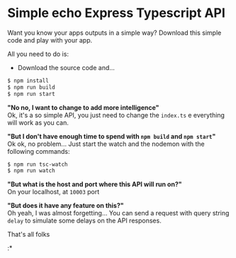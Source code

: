 # Simple echo Express Typescript API



Want you know your apps outputs in a simple way? Download this simple code and play with your app.

All you need to do is:

- Download the source code and...
```sh
$ npm install
$ npm run build
$ npm run start
```



**"No no, I want to change to add more intelligence"**  
Ok, it's a so simple API, you just need to change the `index.ts` e everything will work as you can.



**"But I don't have enough time to spend with `npm build` and `npm start`"**  
Ok ok, no problem... Just start the watch and the nodemon with the following commands:

```sh
$ npm run tsc-watch
$ npm run watch
```

**"But what is the host and port where this API will run on?"**  
On your localhost, at `10003` port



**"But does it have any feature on this?"**  
Oh yeah, I was almost forgetting... You can send a request with query string `delay` to simulate some delays on the API responses.



That's all folks 

:*
